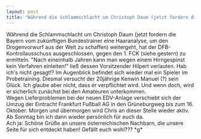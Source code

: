 ```yaml
---
layout: post
title: "Während die Schlammschlacht um Christoph Daum (jetzt fordern die Bayern vom zukünftigen Bundestrainer eine Haaranalyse, um den Drogenvorwurf aus der Welt zu schaffen) weitergeht, hat der DFB-Kontrollausschuss ausgeschlossen, gegen den 1."
---
```


Während die Schlammschlacht um Christoph Daum (jetzt fordern die Bayern vom zukünftigen Bundestrainer eine Haaranalyse, um den Drogenvorwurf aus der Welt zu schaffen) weitergeht, hat der DFB-Kontrollausschuss ausgeschlossen, gegen den 1. FCK (siehe gestern) zu ermitteln. "Nach eineinhalb Jahren kann man wegen einem Hirngespinst kein Verfahren einleiten!" ließ dessen Vorsitzender Hilpert verlauten. Hab ich's nicht gesagt!? Im Augenblick befindet sich wieder mal ein Spieler im Probetraining. Diesmal versucht der 20jährige Kenwin Manuel (?) sein Glück. Ich glaube aber nicht, dass er verpflichtet wird. Und wenn doch, wird er sicherlich zunächst bei den Amateuren unterkommen.  
Wegen Lieferproblemen bei der neuen EDV-Anlage verschiebt sich der Umzug der Eintracht Frankfurt Fußball AG in den Grüneburgweg bis zum 16. Oktober. Morgen und übermorgen wird Chris an dieser Stelle wieder aktiv. Ab Sonntag bin ich dann wieder persönlich für euch da.  
Ach ja: Schöne Grüße an unsere österreichischen Nachbarn, die unsere Seite für sich entdeckt haben! Gefällt euch wohl??? \*g\*
